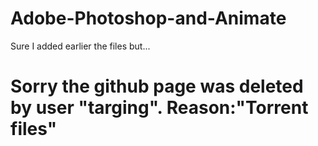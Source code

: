# Adobe-Photoshop-and-Animate
Sure I added earlier the files but...
# Sorry the github page was deleted by user "targing". Reason:"Torrent files"
